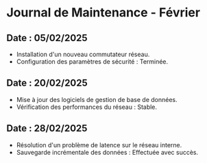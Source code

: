 # Journal de Maintenance - Février

## Date : 05/02/2025
- Installation d'un nouveau commutateur réseau.
- Configuration des paramètres de sécurité : Terminée.

## Date : 20/02/2025
- Mise à jour des logiciels de gestion de base de données.
- Vérification des performances du réseau : Stable.

## Date : 28/02/2025
- Résolution d'un problème de latence sur le réseau interne.
- Sauvegarde incrémentale des données : Effectuée avec succès.
